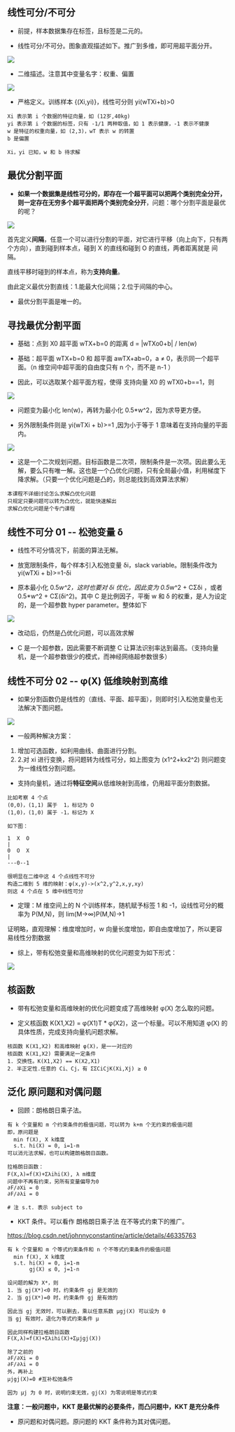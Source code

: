 ## 线性可分/不可分

- 前提，样本数据集存在标签，且标签是二元的。

- 线性可分/不可分。图象直观描述如下。推广到多维，即可用超平面分开。

<img src="./img/线性可分.jpg"></img>

- 二维描述。注意其中变量名字：权重、偏置

<img src="./img/线性可分数学.jpg"></img>

- 严格定义。训练样本 {(Xi,yi)}，线性可分则 yi(wTXi+b)>0

```
Xi 表示第 i 个数据的特征向量，如 (12岁,40kg)
yi 表示第 i 个数据的标签，只有 -1/1 两种取值，如 1 表示健康，-1 表示不健康
w 是特征的权重向量，如 (2,3)，wT 表示 w 的转置
b 是偏置

Xi，yi 已知，w 和 b 待求解
```

## 最优分割平面

- **如果一个数据集是线性可分的，即存在一个超平面可以把两个类别完全分开，则一定存在无穷多个超平面把两个类别完全分开**，问题：哪个分割平面是最优的呢？

<img src="./img/线性可分最优分割.jpg"></img>

首先定义**间隔**，任意一个可以进行分割的平面，对它进行平移（向上向下，只有两个方向），直到碰到样本点，碰到 X 的直线和碰到 O 的直线，两者距离就是 间隔。

直线平移时碰到的样本点，称为**支持向量**。

由此定义最优分割直线：1.能最大化间隔；2.位于间隔的中心。

- 最优分割平面是唯一的。

## 寻找最优分割平面

- 基础：点到 X0 超平面 wTX+b=0 的距离 d = |wTXo0+b| / len(w)

- 基础：超平面 wTX+b=0 和 超平面 awTX+ab=0，a ≠ 0，表示同一个超平面。（n 维空间中超平面的自由度只有 n 个，而不是 n-1 ）

- 因此，可以选取某个超平面方程，使得 支持向量 X0 的 wTX0+b==1，则

<img src="./img/寻找最优分割平面.jpg"></img>

- 问题变为最小化 len(w)，再转为最小化 0.5*w^2，因为求导更方便。

- 另外限制条件则是 yi(wTXi + b)>=1 ,因为小于等于 1 意味着在支持向量的平面内。
 
<img src="./img/寻找最优分割平面2.jpg"></img>

- 这是一个二次规划问题。目标函数是二次项，限制条件是一次项。因此要么无解，要么只有唯一解。这也是一个凸优化问题，只有全局最小值，利用梯度下降求解。（只要一个优化问题是凸的，则总能找到高效算法求解）

```
本课程不详细讨论怎么求解凸优化问题
只规定只要问题可以转为凸优化，就能快速解出
求解凸优化问题是个专门课程
```

## 线性不可分 01 -- 松弛变量 δ

- 线性不可分情况下，前面的算法无解。

- 放宽限制条件，每个样本引入松弛变量 δi，slack variable。限制条件改为 yi(wTXi + b)>=1-δi

- 原本最小化 0.5*w^2，这时也要对 δi 优化，因此变为 0.5*w^2 + CΣδi ，或者 0.5*w^2 + CΣ(δi^2)。其中 C 是比例因子，平衡 w 和 δ 的权重，是人为设定的，是一个超参数 hyper parameter。整体如下

<img src="./img/寻找最优分割平面松弛变量.jpg"></img>

- 改动后，仍然是凸优化问题，可以高效求解

- C 是一个超参数，因此需要不断调整 C 让算法识别率达到最高。（支持向量机，是一个超参数很少的模式，而神经网络超参数很多）

## 线性不可分 02 -- φ(X) 低维映射到高维

- 如果分割函数仍是线性的（直线、平面、超平面），则即时引入松弛变量也无法解决下图问题。

<img src="./img/线性不可分无法用平面完好分割.jpg"></img>

- 一般两种解决方案：

1. 增加可选函数，如利用曲线、曲面进行分割。
2. 2.对 xi 进行变换，将问题转为线性可分，如上图变为 (x1^2+kx2^2) 则问题变为一维线性分割问题。

- 支持向量机，通过将**特征空间**从低维映射到高维，仍用超平面分割数据。

```
比如考察 4 个点
(0,0)，(1,1) 属于  1，标记为 O
(1,0)，(1,0) 属于 -1，标记为 X

如下图：

1  X  O
|
0  O  X
|
---0--1

很明显在二维中这 4 个点线性不可分
构造二维到 5 维的映射：φ(x,y)->(x^2,y^2,x,y,xy)
则这 4 个点在 5 维中线性可分
```

- 定理：M 维空间上的 N 个训练样本，随机赋予标签 1 和 -1，设线性可分的概率为 P(M,N)，则 lim(M->∞)P(M,N)->1
  
证明略，直观理解：维度增加时，w 向量长度增加，即自由度增加了，所以更容易线性分割数据

- 综上，带有松弛变量和高维映射的优化问题变为如下形式：

<img src="./img/寻找最优分割平面松弛变量和高维映射φ.jpg"></img>

## 核函数

- 带有松弛变量和高维映射的优化问题变成了高维映射 φ(X) 怎么取的问题。

- 定义核函数 K(X1,X2) = φ(X1)T * φ(X2)，这一个标量。可以不用知道 φ(X) 的具体性质，完成支持向量机问题求解。

```
核函数 K(X1,X2) 和高维映射 φ(X)，是一一对应的
核函数 K(X1,X2) 需要满足一定条件
1. 交换性。K(X1,X2) == K(X2,X1)
2. 半正定性.任意的 Ci、Cj，有 ΣΣCiCjK(Xi,Xj) ≥ 0
```

## 泛化 原问题和对偶问题

- 回顾：朗格朗日乘子法。

```
有 k 个变量和 m 个约束条件的极值问题，可以转为 k+m 个无约束的极值问题
即，原问题是
  min f(X), X k维度
  s.t. hi(X) = 0, i=1-m
可以消元法求解，也可以构建朗格朗日函数。

拉格朗日函数：
F(X,λ)=f(X)+Σλihi(X), λ m维度
问题中不再有约束，另所有变量偏导为0
∂F/∂Xi = 0
∂F/∂λi = 0

# 注 s.t. 表示 subject to
```

- KKT 条件。可以看作 朗格朗日乘子法 在不等式约束下的推广。

https://blog.csdn.net/johnnyconstantine/article/details/46335763

```
有 k 个变量和 m 个等式约束条件和 n 个不等式约束条件的极值问题
  min f(X), X k维度
  s.t. hi(X) = 0, i=1-m
       gj(X) ≤ 0, j=1-n

设问题的解为 X*，则
1. 当 gj(X*)<0 时，约束条件 gj 是无效的
2. 当 gj(X*)=0 时，约束条件 gj 是有效的

因此当 gj 无效时，可以删去，乘以任意系数 μgj(X) 可以设为 0
当 gj 有效时，退化为等式约束条件 μ

因此同样构建拉格朗日函数
F(X,λ)=f(X)+Σλihi(X)+Σμjgj(X))

除了之前的
∂F/∂Xi = 0
∂F/∂λi = 0
外，再补上
μjgj(X)=0 #互补松弛条件

因为 μj 为 0 时，说明约束无效，gj(X) 为零说明是等式约束
```

**注意：一般问题中，KKT 是最优解的必要条件，而凸问题中，KKT 是充分条件**

- 原问题和对偶问题。原问题的 KKT 条件称为其对偶问题。 
